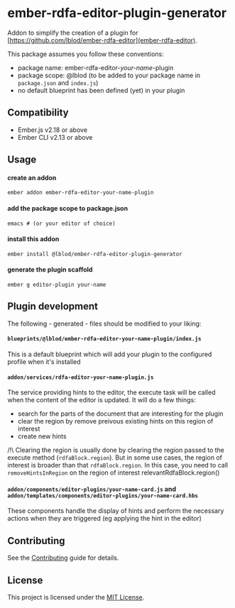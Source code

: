 ember-rdfa-editor-plugin-generator
==============================================================================

Addon to simplify the creation of a plugin for [https://github.com/lblod/ember-rdfa-editor](ember-rdfa-editor).

This package assumes you follow these conventions:
 - package name: ember-rdfa-editor-*your-name*-plugin
 - package scope: @lblod (to be added to your package name in `package.json` and `index.js`)
 - no default blueprint has been defined (yet) in your plugin
 
Compatibility
------------------------------------------------------------------------------

* Ember.js v2.18 or above
* Ember CLI v2.13 or above


Usage
------------------------------------------------------------------------------

#### create an addon
```
ember addon ember-rdfa-editor-your-name-plugin
```
#### add the package scope to package.json
```
emacs # (or your editor of choice)
```
#### install this addon
```
ember install @lblod/ember-rdfa-editor-plugin-generator
```
#### generate the plugin scaffold
```
ember g editor-plugin your-name
```


## Plugin development
The following - generated - files should be modified to your liking:

#### `blueprints/@lblod/ember-rdfa-editor-your-name-plugin/index.js` 
This is a default blueprint which will add your plugin to the configured profile when it's installed

#### `addon/services/rdfa-editor-your-name-plugin.js` 
The service providing hints to the editor, the execute task will be called when the content of the editor is updated.
It will do a few things:
- search for the parts of the document that are interesting for the plugin
- clear the region by remove preivous existing hints on this region of interest
- create new hints

/!\ Clearing the region is usually done by clearing the region passed to the execute method (`rdfaBlock.region`). But in some use cases, the region of interest is broader than that `rdfaBlock.region`. In this case, you need to call `removeHintsInRegion` on the region of interest relevantRdfaBlock.region()

#### `addon/components/editor-plugins/your-name-card.js` and `addon/templates/components/editor-plugins/your-name-card.hbs` 
These components handle the display of hints and perform the necessary actions when they are triggered (eg applying the hint in the editor)

Contributing
------------------------------------------------------------------------------
See the [Contributing](CONTRIBUTING.md) guide for details.


License
------------------------------------------------------------------------------

This project is licensed under the [MIT License](LICENSE.md).
